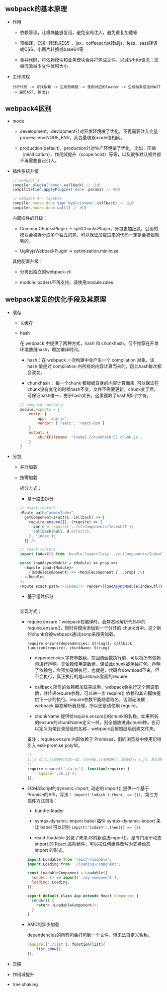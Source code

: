 ## webpack的基本原理

* 作用

  - 依赖管理，让模块能够复用，避免全局注入，避免重复加载等

  - 预编译，ES6+转译成ES5-，jsx、coffeescript转成js，less、sass转译成CSS，小图片转换成base64等

  - 合并代码，将依赖模块和业务模块合并打包成文件，以减少http请求；压缩混淆减少文件体积大小

- 工作流程

  `分析代码 -> 寻找依赖 -> 生成依赖链 -> 使用对应的loader -> 生成抽象语法树AST -> 遍历AST, 输出js`

## webpack4区别

* mode

  - development，devlopment针对开发环境做了优化，不再需要注入变量process.env.NODE_ENV，此变量值跟mode值相同。

  - production(default)，production针对生产环境做了优化。比如：压缩（minification）、作用域提升（scope hoist）等等，以及很多默认插件都不再需要自己引入。

* 插件系统升级

  ```js
  // webpack 3
  compiler.plugin('done',callback) // 注册
  compilitation.applyPlugins('done',params) // 触发

  // webpack 4 - tapable
  compiler.hooks.done.tap('mypluinname',callback) // 注册
  compiler.hooks.done.call() // 触发
  ```

  内部插件的升级：

  - CommonChunksPlugin -> splitChunksPlugin，分包更加细腻，公用的模块会被拆分成多个独立的包，可以保证加载进来的代码一定是会被依赖到的。

  - UglifyjsWebpackPlugin -> optimization.minimize

  其他配置升级：

  - 分离出独立的webpack-cli

  - module.loaders不再支持，请使用module.rules



## webpack常见的优化手段及其原理

* 缓存

  - 长缓存

  - hash

    在 webpack 中提供了两种方式，hash 和 chunkhash。但不推荐在开发环境使用hash，增加编译时间。

    + hash：在 webpack 一次构建中会产生一个 compilation 对象，该 hash 值是对 compilation 内所有的内容计算而来的，因此hash每次都会改变。

    + chunkhash： 每一个chunk 都根据自身的内容计算而来, 可以保证在chunk没有变化的时候hash不变，文件不需要更新，chunk变了后，可保证hash唯一，由于hash太长，这里截取了hash的5个字符。

    ```js
    // webpack.config.js
    module.exports = {
        entry: {
            app: 'app.js',
            vendor: ['react', 'react-dom']
        },
        output: {
            chunkFilename: '[name].[chunkhash:5].chunk.js',
        }
    }
    ```

* 分包

  - 并行加载

  - 按需加载

    拆分方式：

    + 基于路由拆分

    ```js
    // react-router3
    <Route path="adminIndex" 
      getComponent={(attrs, callback) => { 
        require.ensure([], (require) => { 
          var d = require('../ctlComponents/IndexCtl'); 
          callback(null, d.default); 
        }, 'index'); 
      }} />

    // react-router4
    import IndexCtl from 'bundle-loader?lazy!../ctlComponents/IndexCtl.js';

    const loadAsyncModule = (Module) => prop =>(
      <Bundle load={Module}>
        {(ModuleComponent) => <ModuleComponent {...prop} />}
      </Bundle>
    );
    <Route exact path='/(index)?' render={loadAsyncModule(IndexCtl)} />
    ```

    + 基于组件拆分

    ```js

    ```

    实现方式：

    + require.ensure：webpack在编译时，会静态地解析代码中的require.ensure()，同时将模块添加到一个分开的 chunk当中。这个新的chunk会被webpack通过jsonp来按需加载。

      `require.ensure(dependencies: String[], callback: function(require), chunkName: String)`
      - dependencies 字符串数组，在回调函数执行前，可以将所有依赖包进行声明。无依赖使用空数组，保证此chunk被单独打包。声明了依赖包，会预加载懒执行，也就是，代码会download下来，但不会执行，真正执行的是callback里面的require.

      - callback 所有的依赖都加载完成后，webpack会执行这个回调函数，并传递require参数，可以进一步 require() 依赖和其它模块提供下一步的执行。require参数不能随意取名，否则无法被 webpack 静态解析器处理，所以还是请使用 require。

      - chunkName 提供给require.ensure()的chunk的名称。如果所有的ensure的chunkName定义一样，则全部放进此chunk种。也可以定义为带目录层级的名称，webpack会按照层级创建文件夹。

      备注：require.ensure 内部依赖于 Promises，旧的浏览器中使用记得引入 es6-promise polyfill。

      ```js
      /* 
      a.js 和 b.js会被打包到一起，但只有b.js会被执行。想去执行 a.js，我们需要异步地引用它，如 require、 ('./a.js')，让它的 JavaScritp 被执行。
      */
      require.ensure(['./a.js'], function(require) {
          require('./b.js');
      });
      ```

    + ECMAScript的dynamic import, 动态的 import() 提供一个基于Promise的API，写法： `import('lodash').then(_ => {})`，第三方插件方式包括：

      - bundle-loader
      
      - syntax-dynamic-import babel 插件 syntax-dynamic-import 来让 babel 可以识别 `import('lodash').then({} => {})`
      
      - react-loadable 封装了未来JS的新语法import()，是专门用于动态 import 的 React 高阶组件，可以把任何组件改写为支持动态 import 的形式。

      ```js
      import Loadable from 'react-loadable';
      import Loading from './loading-component';

      const LoadableComponent = Loadable({
        loader: () => import('./my-component'),
        loading: Loading,
      });

      export default class App extends React.Component {
        render() {
          return <LoadableComponent/>;
        }
      }
      ```

    + AMD的异步加载

      dependencies的所有包会打包到一个文件，但无法自定义名称。

      ```js
      require(['./list'], function(list){
          list.show();
      });
      ```

* 压缩

* 作用域提升

* tree shaking
